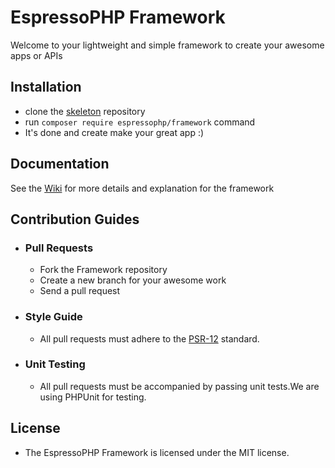 # EspressoPHP Framework

Welcome to your lightweight and simple framework to create your awesome apps or APIs

## Installation

- clone the [skeleton](https://www.github.com/espressophp/skeleton) repository
- run ```composer require espressophp/framework``` command
- It's done and create make your great app :)

## Documentation

See the [Wiki](https://github.com/espressoPHP/framework/wiki) for more details and explanation for the framework

## Contribution Guides

- ### Pull Requests

  - Fork the Framework repository
  - Create a new branch for your awesome work
  - Send a pull request

- ### Style Guide

  - All pull requests must adhere to the [PSR-12](https://www.php-fig.org/psr/psr-12/) standard.

- ### Unit Testing

  - All pull requests must be accompanied by passing unit tests.We are using PHPUnit for testing.

## License

- The EspressoPHP Framework is licensed under the MIT license.
